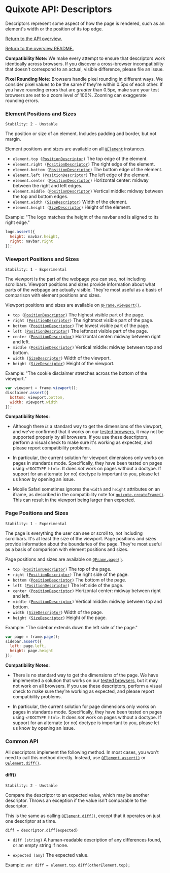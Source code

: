 # Quixote API: Descriptors

Descriptors represent some aspect of how the page is rendered, such as an element's width or the position of its top edge.

[Return to the API overview.](api.md)

[Return to the overview README.](../README.md)

**Compatibility Note:** We make every attempt to ensure that descriptors work identically across browsers. If you discover a cross-browser incompatibility that doesn't correspond to an actual, visible difference, please file an issue.

**Pixel Rounding Note:** Browsers handle pixel rounding in different ways. We consider pixel values to be the same if they're within 0.5px of each other. If you have rounding errors that are *greater* than 0.5px, make sure your test browsers are set to a zoom level of 100%. Zooming can exaggerate rounding errors.


### Element Positions and Sizes

```
Stability: 2 - Unstable
```

The position or size of an element. Includes padding and border, but not margin.

Element positions and sizes are available on all [`QElement`](QElement.md) instances.

* `element.top (`[`PositionDescriptor`](PositionDescriptor.md)`)` The top edge of the element.
* `element.right (`[`PositionDescriptor`](PositionDescriptor.md)`)` The right edge of the element.
* `element.bottom (`[`PositionDescriptor`](PositionDescriptor.md)`)` The bottom edge of the element.
* `element.left (`[`PositionDescriptor`](PositionDescriptor.md)`)` The left edge of the element.
* `element.center (`[`PositionDescriptor`](PositionDescriptor.md)`)` Horizontal center: midway between the right and left edges.
* `element.middle (`[`PositionDescriptor`](PositionDescriptor.md)`)` Vertical middle: midway between the top and bottom edges.
* `element.width (`[`SizeDescriptor`](SizeDescriptor.md)`)` Width of the element.
* `element.height (`[`SizeDescriptor`](SizeDescriptor.md)`)` Height of the element.

Example: "The logo matches the height of the navbar and is aligned to its right edge."

```javascript
logo.assert({
  height: navbar.height,
  right: navbar.right
});
```


### Viewport Positions and Sizes

```
Stability: 1 - Experimental
```

The viewport is the part of the webpage you can see, not including scrollbars. Viewport positions and sizes provide information about what parts of the webpage are actually visible. They're most useful as a basis of comparison with element positions and sizes.

Viewport positions and sizes are available on [`QFrame.viewport()`](QFrame.md).

* `top (`[`PositionDescriptor`](PositionDescriptor.md)`)` The highest visible part of the page.
* `right (`[`PositionDescriptor`](PositionDescriptor.md)`)` The rightmost visible part of the page.
* `bottom (`[`PositionDescriptor`](PositionDescriptor.md)`)` The lowest visible part of the page.
* `left (`[`PositionDescriptor`](PositionDescriptor.md)`)` The leftmost visible part of the page.
* `center (`[`PositionDescriptor`](PositionDescriptor.md)`)` Horizontal center: midway between right and left.
* `middle (`[`PositionDescriptor`](PositionDescriptor.md)`)` Vertical middle: midway between top and bottom.
* `width (`[`SizeDescriptor`](SizeDescriptor.md)`)` Width of the viewport.
* `height (`[`SizeDescriptor`](SizeDescriptor.md)`)` Height of the viewport.

Example: "The cookie disclaimer stretches across the bottom of the viewport."

```javascript
var viewport = frame.viewport();
disclaimer.assert({
  bottom: viewport.bottom,
  width: viewport.width
});
```

**Compatibility Notes:**

* Although there *is* a standard way to get the dimensions of the viewport, and we've confirmed that it works on our [tested browsers](../build/config/tested_browsers.js), it may not be supported properly by all browsers. If you use these descriptors, perform a visual check to make sure it's working as expected, and please report compatibility problems.

* In particular, the current solution for viewport dimensions only works on pages in standards mode. Specifically, they have been tested on pages using `<!DOCTYPE html>`. It does *not* work on pages without a doctype. If support for an alternate (or no) doctype is important to you, please let us know by opening an issue.

* Mobile Safari sometimes ignores the `width` and `height` attributes on an iframe, as described in the compatibility note for [`quixote.createFrame()`](quixote.md). This can result in the viewport being larger than expected.


### Page Positions and Sizes

```
Stability: 1 - Experimental
```

The page is everything the user can see or scroll to, not including scrollbars. It's at least the size of the viewport. Page positions and sizes provide information about the boundaries of the page. They're most useful as a basis of comparison with element positions and sizes.

Page positions and sizes are available on [`QFrame.page()`](QFrame.md).

* `top (`[`PositionDescriptor`](PositionDescriptor.md)`)` The top of the page.
* `right (`[`PositionDescriptor`](PositionDescriptor.md)`)` The right side of the page.
* `bottom (`[`PositionDescriptor`](PositionDescriptor.md)`)` The bottom of the page.
* `left (`[`PositionDescriptor`](PositionDescriptor.md)`)` The left side of the page.
* `center (`[`PositionDescriptor`](PositionDescriptor.md)`)` Horizontal center: midway between right and left.
* `middle (`[`PositionDescriptor`](PositionDescriptor.md)`)` Vertical middle: midway between top and bottom.
* `width (`[`SizeDescriptor`](SizeDescriptor.md)`)` Width of the page.
* `height (`[`SizeDescriptor`](SizeDescriptor.md)`)` Height of the page.

Example: "The sidebar extends down the left side of the page."

```javascript
var page = frame.page();
sidebar.assert({
  left: page.left,
  height: page.height
});
```

**Compatibility Notes:**

* There is no standard way to get the dimensions of the page. We have implemented a solution that works on our [tested browsers](../build/config/tested_browsers.js), but it may not work on all browsers. If you use these descriptors, perform a visual check to make sure they're working as expected, and please report compatibility problems.

* In particular, the current solution for page dimensions only works on pages in standards mode. Specifically, they have been tested on pages using `<!DOCTYPE html>`. It does *not* work on pages without a doctype. If support for an alternate (or no) doctype is important to you, please let us know by opening an issue.


### Common API

All descriptors implement the following method. In most cases, you won't need to call this method directly. Instead, use [`QElement.assert()`](QElement.md) or [`QElement.diff()`](QElement.md).


#### diff()

```
Stability: 2 - Unstable
```

Compare the descriptor to an expected value, which may be another descriptor. Throws an exception if the value isn't comparable to the descriptor.

This is the same as calling [`QElement.diff()`](QElement.md), except that it operates on just one descriptor at a time.

`diff = descriptor.diff(expected)`

* `diff (string)` A human-readable description of any differences found, or an empty string if none.

* `expected (any)` The expected value.

Example: `var diff = element.top.diff(otherElement.top);`
